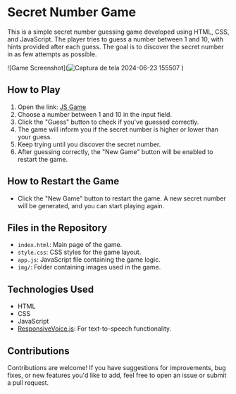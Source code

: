 # Secret Number Game

This is a simple secret number guessing game developed using HTML, CSS, and JavaScript. The player tries to guess a number between 1 and 10, with hints provided after each guess. The goal is to discover the secret number in as few attempts as possible.

![Game Screenshot](![Captura de tela 2024-06-23 155507](https://github.com/felipepsombra/jogo_do_numero_secreto/assets/130610742/a84e9a0b-9dde-488e-8b60-f2408ccaab01)
)

## How to Play

1. Open the link: [JS Game](https://jogo-do-numero-secreto-ten-pink-72.vercel.app)
2. Choose a number between 1 and 10 in the input field.
3. Click the "Guess" button to check if you've guessed correctly.
4. The game will inform you if the secret number is higher or lower than your guess.
5. Keep trying until you discover the secret number.
6. After guessing correctly, the "New Game" button will be enabled to restart the game.

## How to Restart the Game

- Click the "New Game" button to restart the game. A new secret number will be generated, and you can start playing again.

## Files in the Repository

- `index.html`: Main page of the game.
- `style.css`: CSS styles for the game layout.
- `app.js`: JavaScript file containing the game logic.
- `img/`: Folder containing images used in the game.

## Technologies Used

- HTML
- CSS
- JavaScript
- [ResponsiveVoice.js](https://responsivevoice.org/): For text-to-speech functionality.

## Contributions

Contributions are welcome! If you have suggestions for improvements, bug fixes, or new features you'd like to add, feel free to open an issue or submit a pull request.
